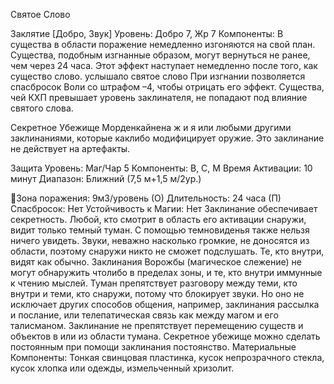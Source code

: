 
Святое Слово

Заклятие [Добро, Звук]
Уровень: Добро 7, Жр 7
Компоненты: В
существа в области
поражение немедленно изгоняются на
свой план. Существа,
подобным
изгнанные
образом, могут вернуться не ранее, чем через
24 часа. Этот эффект
наступает немедленно
после того, как существо
слово.
услышало святое слово
При изгнании позволяется спасбросок Воли со
штрафом –4, чтобы отрицать его эффект.
Существа, чей КХП
превышает уровень заклинателя, не попадают
под влияние святого слова.

Секретное Убежище
Морденкайнена
ж и я
или любыми другими заклинаниями, которые каклибо модифицирует
оружие.
Это заклинание не действует на артефакты.

Защита
Уровень: Маг/Чар 5
Компоненты: В, С, М
Время Активации: 10
минут
Диапазон: Ближний
(7,5 м+1,5 м/2ур.)

Зона поражения: 9м3/уровень (О)
Длительность: 24 часа (П)
Спасбросок: Нет
Устойчивость к Магии: Нет
Заклинание обеспечивает секретность.
Любой, кто смотрит в область его активации снаружи, видит только темный
туман. С помощью темновиденья также
нельзя ничего увидеть. Звуки, неважно
насколько громкие, не доносятся из области, поэтому снаружи никто не сможет подслушать. Те, кто внутри, видят
как обычно.
Заклинания Ворожбы (магическое
слежение) не могут обнаружить чтолибо в пределах зоны, и те, кто внутри
иммунные к чтению мыслей. Туман
препятствует разговору между теми, кто
внутри и теми, кто снаружи, потому что
блокирует звуки. Но оно не исключает
других способов общения, например,
заклинания рассылка и послание, или
телепатическая связь как между магом и
его талисманом.
Заклинание не препятствует перемещению существ и объектов в или из области тумана.
Секретное убежище можно сделать
постоянным при помощи заклинания
постоянство.
Материальные Компоненты: Тонкая
свинцовая пластинка, кусок непрозрачного стекла, кусок хлопка или одежды, измельченный хризолит.